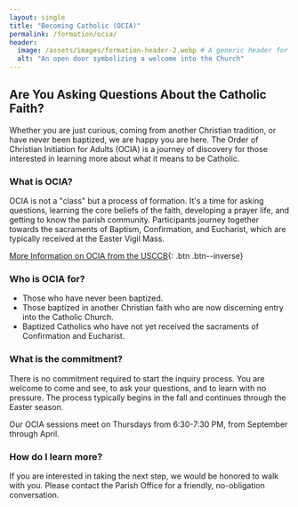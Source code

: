 ```yaml
---
layout: single
title: "Becoming Catholic (OCIA)"
permalink: /formation/ocia/
header:
  image: /assets/images/formation-header-2.webp # A generic header for this section
  alt: "An open door symbolizing a welcome into the Church"
---
```


## Are You Asking Questions About the Catholic Faith?

Whether you are just curious, coming from another Christian tradition, or have never been baptized, we are happy you are here. The Order of Christian Initiation for Adults (OCIA) is a journey of discovery for those interested in learning more about what it means to be Catholic.

### What is OCIA?
OCIA is not a "class" but a process of formation. It's a time for asking questions, learning the core beliefs of the faith, developing a prayer life, and getting to know the parish community. Participants journey together towards the sacraments of Baptism, Confirmation, and Eucharist, which are typically received at the Easter Vigil Mass.

[More Information on OCIA from the USCCB](https://www.usccb.org/beliefs-and-teachings/who-we-teach/christian-initiation-of-adults){: .btn .btn--inverse}

### Who is OCIA for?
* Those who have never been baptized.
* Those baptized in another Christian faith who are now discerning entry into the Catholic Church.
* Baptized Catholics who have not yet received the sacraments of Confirmation and Eucharist.

### What is the commitment?
There is no commitment required to start the inquiry process. You are welcome to come and see, to ask your questions, and to learn with no pressure. The process typically begins in the fall and continues through the Easter season.

Our OCIA sessions meet on Thursdays from 6:30-7:30 PM, from September through April.

### How do I learn more?
If you are interested in taking the next step, we would be honored to walk with you. Please contact the Parish Office for a friendly, no-obligation conversation.
